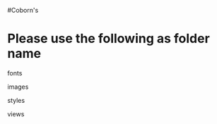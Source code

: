 #Coborn's

Please use the following as folder name
========================================

fonts

images

styles

views
